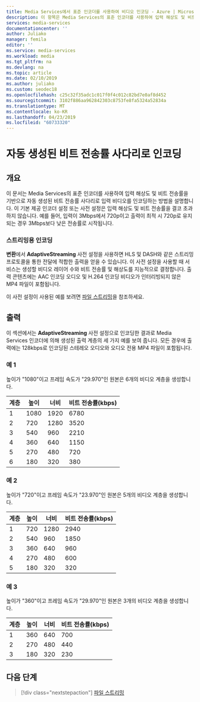 ```yaml
---
title: Media Services에서 표준 인코더를 사용하여 비디오 인코딩 - Azure | Microsoft Docs
description: 이 항목은 Media Services의 표준 인코더를 사용하여 입력 해상도 및 비트 전송률을 기반으로 자동 생성된 비트 전송률 사다리로 입력 비디오를 인코딩하는 방법을 보여줍니다.
services: media-services
documentationcenter: ''
author: Juliako
manager: femila
editor: ''
ms.service: media-services
ms.workload: media
ms.tgt_pltfrm: na
ms.devlang: na
ms.topic: article
ms.date: 02/10/2019
ms.author: juliako
ms.custom: seodec18
ms.openlocfilehash: c25c32f35adc1c017f0f4c012c82bd7e0af8d452
ms.sourcegitcommit: 3102f886aa962842303c8753fe8fa5324a52834a
ms.translationtype: MT
ms.contentlocale: ko-KR
ms.lasthandoff: 04/23/2019
ms.locfileid: "60733320"
---
```

#  <a name="encode-with-an-auto-generated-bitrate-ladder"></a>자동 생성된 비트 전송률 사다리로 인코딩

## <a name="overview"></a>개요

이 문서는 Media Services의 표준 인코더를 사용하여 입력 해상도 및 비트 전송률을 기반으로 자동 생성된 비트 전송률 사다리로 입력 비디오를 인코딩하는 방법을 설명합니다. 이 기본 제공 인코더 설정 또는 사전 설정은 입력 해상도 및 비트 전송률을 결코 초과하지 않습니다. 예를 들어, 입력이 3Mbps에서 720p이고 출력이 최적 시 720p로 유지되는 경우 3Mbps보다 낮은 전송률로 시작됩니다.

### <a name="encoding-for-streaming"></a>스트리밍용 인코딩

**변환**에서 **AdaptiveStreaming** 사전 설정을 사용하면 HLS 및 DASH와 같은 스트리밍 프로토콜을 통한 전달에 적합한 출력을 얻을 수 있습니다. 이 사전 설정을 사용할 때 서비스는 생성할 비디오 레이어 수와 비트 전송률 및 해상도를 지능적으로 결정합니다. 출력 콘텐츠에는 AAC 인코딩 오디오 및 H.264 인코딩 비디오가 인터리빙되지 않은 MP4 파일이 포함됩니다.

이 사전 설정이 사용된 예를 보려면 [파일 스트리밍](stream-files-dotnet-quickstart.md)을 참조하세요.

## <a name="output"></a>출력

이 섹션에서는 **AdaptiveStreaming** 사전 설정으로 인코딩한 결과로 Media Services 인코더에 의해 생성된 출력 계층의 세 가지 예를 보여 줍니다. 모든 경우에 출력에는 128kbps로 인코딩된 스테레오 오디오와 오디오 전용 MP4 파일이 포함됩니다.

### <a name="example-1"></a>예 1
높이가 "1080"이고 프레임 속도가 "29.970"인 원본은 6개의 비디오 계층을 생성합니다.

|계층|높이|너비|비트 전송률(kbps)|
|---|---|---|---|
|1|1080|1920|6780|
|2|720|1280|3520|
|3|540|960|2210|
|4|360|640|1150|
|5|270|480|720|
|6|180|320|380|

### <a name="example-2"></a>예 2
높이가 "720"이고 프레임 속도가 "23.970"인 원본은 5개의 비디오 계층을 생성합니다.

|계층|높이|너비|비트 전송률(kbps)|
|---|---|---|---|
|1|720|1280|2940|
|2|540|960|1850|
|3|360|640|960|
|4|270|480|600|
|5|180|320|320|

### <a name="example-3"></a>예 3
높이가 "360"이고 프레임 속도가 "29.970"인 원본은 3개의 비디오 계층을 생성합니다.

|계층|높이|너비|비트 전송률(kbps)|
|---|---|---|---|
|1|360|640|700|
|2|270|480|440|
|3|180|320|230|

## <a name="next-steps"></a>다음 단계

> [!div class="nextstepaction"]
> [파일 스트리밍](stream-files-dotnet-quickstart.md)

